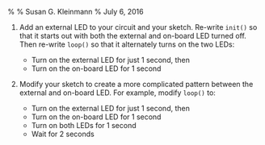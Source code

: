 %
% Susan G. Kleinmann
% July 6, 2016

1. Add an external LED to your circuit and your sketch.
Re-write `init()` so that it starts out with both 
the external and on-board LED turned off.  Then re-write `loop()`
so that it alternately turns on the two LEDs:

    * Turn on the external LED for just 1 second, then 
    * Turn on the on-board LED for 1 second

2. Modify your sketch to create a more complicated pattern between the external
and on-board LED.  For example, modify `loop()` to:

    * Turn on the external LED for just 1 second, then 
    * Turn on the on-board LED for 1 second
    * Turn on both LEDs for 1 second
    * Wait for 2 seconds







